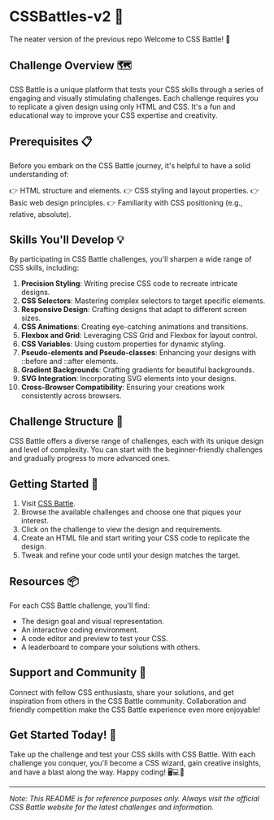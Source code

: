 # CSSBattles-v2 🚀
The neater version of the previous repo
Welcome to CSS Battle! 🎉

## Challenge Overview 🗺️

CSS Battle is a unique platform that tests your CSS skills through a series of engaging and visually stimulating challenges. Each challenge requires you to replicate a given design using only HTML and CSS. It's a fun and educational way to improve your CSS expertise and creativity.

## Prerequisites 📋

Before you embark on the CSS Battle journey, it's helpful to have a solid understanding of:

👉 HTML structure and elements. 
👉 CSS styling and layout properties.
👉 Basic web design principles.
👉 Familiarity with CSS positioning (e.g., relative, absolute).

## Skills You'll Develop 💡

By participating in CSS Battle challenges, you'll sharpen a wide range of CSS skills, including:

1. **Precision Styling**: Writing precise CSS code to recreate intricate designs.
2. **CSS Selectors**: Mastering complex selectors to target specific elements.
3. **Responsive Design**: Crafting designs that adapt to different screen sizes.
4. **CSS Animations**: Creating eye-catching animations and transitions.
5. **Flexbox and Grid**: Leveraging CSS Grid and Flexbox for layout control.
6. **CSS Variables**: Using custom properties for dynamic styling.
7. **Pseudo-elements and Pseudo-classes**: Enhancing your designs with ::before and ::after elements.
8. **Gradient Backgrounds**: Crafting gradients for beautiful backgrounds.
9. **SVG Integration**: Incorporating SVG elements into your designs.
10. **Cross-Browser Compatibility**: Ensuring your creations work consistently across browsers.

## Challenge Structure 📅

CSS Battle offers a diverse range of challenges, each with its unique design and level of complexity. You can start with the beginner-friendly challenges and gradually progress to more advanced ones.

## Getting Started 🚀

1. Visit [CSS Battle](https://cssbattle.dev/).
2. Browse the available challenges and choose one that piques your interest.
3. Click on the challenge to view the design and requirements.
4. Create an HTML file and start writing your CSS code to replicate the design.
5. Tweak and refine your code until your design matches the target.

## Resources 📦

For each CSS Battle challenge, you'll find:

- The design goal and visual representation.
- An interactive coding environment.
- A code editor and preview to test your CSS.
- A leaderboard to compare your solutions with others.

## Support and Community 👥

Connect with fellow CSS enthusiasts, share your solutions, and get inspiration from others in the CSS Battle community. Collaboration and friendly competition make the CSS Battle experience even more enjoyable!

## Get Started Today! 🚀

Take up the challenge and test your CSS skills with CSS Battle. With each challenge you conquer, you'll become a CSS wizard, gain creative insights, and have a blast along the way. Happy coding! 🖥️💻🚀

---

*Note: This README is for reference purposes only. Always visit the official CSS Battle website for the latest challenges and information.*
